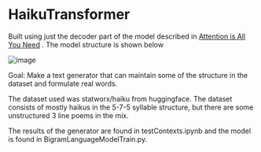 # HaikuTransformer

Built using just the decoder part of the model described in <a href="[url](https://github.com/user-attachments/assets/9256297e-a7bb-4d17-b543-31b876a5a1e0)">Attention is All You Need</a>
. The model structure is shown below

![image]()

Goal: Make a text generator that can maintain some of the structure in the dataset and formulate real words.

The dataset used was statworx/haiku from huggingface. The dataset consists of mostly haikus in the 5-7-5 syllable structure, but there are some unstructured 3 line poems in the mix.

The results of the generator are found in testContexts.ipynb and the model is found in BigramLanguageModelTrain.py.

